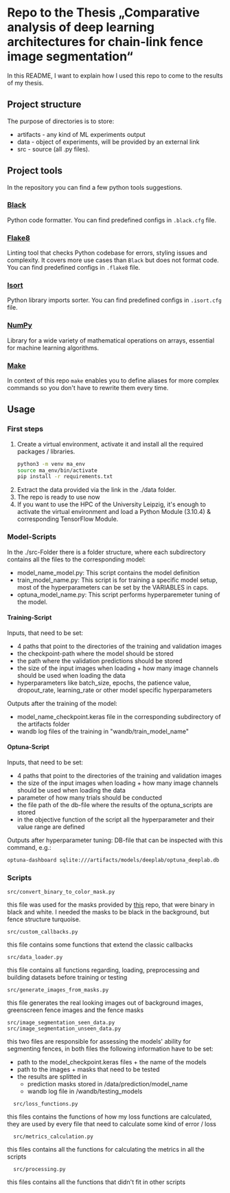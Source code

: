 # Repo to the Thesis „Comparative analysis of deep learning architectures for chain-link fence image segmentation“ 

In this README, I want to explain how I used this repo to come to the results of my thesis.

## Project structure

The purpose of directories is to store:

- artifacts - any kind of ML experiments output
- data - object of experiments, will be provided by an external link
- src - source (all .py files).

## Project tools

In the repository you can find a few python tools suggestions.

### [Black](https://github.com/psf/black)

Python code formatter. You can find predefined configs in `.black.cfg` file.

### [Flake8](https://github.com/PyCQA/flake8)

Linting tool that checks Python codebase for errors, styling issues and complexity. It covers more use cases than `Black` but does not format code. You can find predefined configs in `.flake8` file.

### [Isort](https://pycqa.github.io/isort/)

Python library imports sorter. You can find predefined configs in `.isort.cfg` file.

### [NumPy](https://numpy.org/)

Library for a wide variety of mathematical operations on arrays, essential for machine learning algorithms.

### [Make](https://www.tutorialspoint.com/unix_commands/make.htm)

In context of this repo `make` enables you to define aliases for more complex commands so you don't have to rewrite them every time.

## Usage

### First steps

1. Create a virtual environment, activate it and install all the required packages / libraries.
    ```bash
    python3 -m venv ma_env
    source ma_env/bin/activate
    pip install -r requirements.txt
    ```
2. Extract the data provided via the link in the ./data folder.
3. The repo is ready to use now
4. If you want to use the HPC of the University Leipzig, it's enough to activate the virtual environment and load a Python Module (3.10.4) & corresponding TensorFlow Module.

### Model-Scripts

In the ./src-Folder there is a folder structure, where each subdirectory contains all the files to the corresponding model:
- model_name_model.py: This script contains the model definition
- train_model_name.py: This script is for training a specific model setup, most of the hyperparameters can be set by the VARIABLES in caps.
- optuna_model_name.py: This script performs hyperparemeter tuning of the model.

#### Training-Script
Inputs, that need to be set:
- 4 paths that point to the directories of the training and validation images
- the checkpoint-path where the model should be stored
- the path where the validation predictions should be stored
- the size of the input images when loading + how many image channels should be used when loading the data
- hyperparameters like batch_size, epochs, the patience value, dropout_rate, learning_rate or other model specific hyperparameters

Outputs after the training of the model:
- model_name_checkpoint.keras file in the corresponding subdirectory of the artifacts folder
- wandb log files of the training in "wandb/train_model_name"
  
#### Optuna-Script
Inputs, that need to be set:
- 4 paths that point to the directories of the training and validation images
- the size of the input images when loading + how many image channels should be used when loading the data
- parameter of how many trials should be conducted
- the file path of the db-file where the results of the optuna_scripts are stored
- in the objective function of the script all the hyperparameter and their value range are defined

Outputs after hyperparameter tuning:
DB-file that can be inspected with this command, e.g.:
```bash
optuna-dashboard sqlite:///artifacts/models/deeplab/optuna_deeplab.db
```

### Scripts

    src/convert_binary_to_color_mask.py
  this file was used for the masks provided by [this](https://github.com/chen-du/De-fencing) repo, that were binary in black and white. I needed the masks to be black in the background, but fence structure turquoise.

    src/custom_callbacks.py
this file contains some functions that extend the classic callbacks

    src/data_loader.py
this file contains all functions regarding, loading, preprocessing and building datasets before training or testing

    src/generate_images_from_masks.py
this file generates the real looking images out of background images, greenscreen fence images and the fence masks

    src/image_segmentation_seen_data.py
    src/image_segmentation_unseen_data.py
this two files are responsible for assessing the models' ability for segmenting fences, in both files the following information have to be set:
- path to the model_checkpoint.keras files + the name of the models
- path to the images + masks that need to be tested 
- the results are splitted in
	- prediction masks stored in /data/prediction/model_name
	- wandb log file in /wandb/testing_models


```
  src/loss_functions.py
```
this files contains the functions of how my loss functions are calculated, they are used by every file that need to calculate some kind of error / loss

```
  src/metrics_calculation.py
```
this files contains all the functions for calculating the metrics in all the scripts

```
  src/processing.py
```
this files contains all the functions that didn't fit in other scripts






